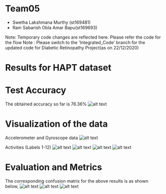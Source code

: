 # Team05
- Swetha Lakshmana Murthy (st169481)
- Ram Sabarish Obla Amar Bapu(st169693)

Note: Temporary code changes are reflected here.
Please refer the code for the flow
Note : Please switch to the 'Integrated_Code' branch for the updated code for Diabetic Retinopathy Project(as on 22/12/2020)

# Results for HAPT dataset
# Test Accuracy
The obtained accuracy so far is 76.36%
![alt text](Human_Activity_Recognition/images/Train_Test_Graph.png)

# Visualization of the data
Accelerometer and Gyroscope data
![alt text](Human_Activity_Recognition/images/acc_gyro.png)

Activities (Labels 1-12)
![alt text](Human_Activity_Recognition/images/one.png)
![alt text](Human_Activity_Recognition/images/two.png)
![alt text](Human_Activity_Recognition/images/3.png)
![alt text](Human_Activity_Recognition/images/4.png)

# Evaluation and Metrics
The corresponding confusion matrix for the above results is as shown below,
![alt text](Human_Activity_Recognition/images/HAPT_CM.png)
![alt text](Human_Activity_Recognition/images/Normalized_CM.png)
![alt text](Human_Activity_Recognition/images/CM_Report.png)
